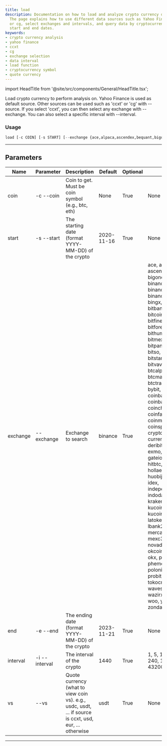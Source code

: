 ```yaml
---
title: load
description: Documentation on how to load and analyze crypto currency data using Python.
  The page explains how to use different data sources such as Yahoo Finance, ccxt,
  or cg, select exchanges and intervals, and query data by cryptocurrency symbols,
  start and end dates.
keywords:
- crypto currency analysis
- yahoo finance
- ccxt
- cg
- exchange selection
- data interval
- load function
- cryptocurrency symbol
- quote currency
---
```


import HeadTitle from '@site/src/components/General/HeadTitle.tsx';

<HeadTitle title="crypto /ta/load - Reference | OpenBB Terminal Docs" />

Load crypto currency to perform analysis on. Yahoo Finance is used as default source. Other sources can be used such as 'ccxt' or 'cg' with --source. If you select 'ccxt', you can then select any exchange with --exchange. You can also select a specific interval with --interval.

### Usage

```python wordwrap
load [-c COIN] [-s START] [--exchange {ace,alpaca,ascendex,bequant,bigone,binance,binancecoinm,binanceus,binanceusdm,bingx,bit2c,bitbank,bitbay,bitcoincom,bitfinex,bitfinex2,bitflyer,bitforex,bitget,bithumb,bitmart,bitmex,bitopro,bitpanda,bitrue,bitso,bitstamp,bitstamp1,bittrex,bitvavo,bkex,bl3p,btcalpha,btcbox,btcmarkets,btctradeua,btcturk,bybit,cex,coinbase,coinbaseprime,coinbasepro,coincheck,coinex,coinfalcon,coinmate,coinone,coinsph,coinspot,cryptocom,currencycom,delta,deribit,digifinex,exmo,fmfwio,gate,gateio,gemini,hitbtc,hitbtc3,hollaex,huobi,huobijp,huobipro,idex,independentreserve,indodax,kraken,krakenfutures,kucoin,kucoinfutures,kuna,latoken,lbank,lbank2,lykke,mercado,mexc,mexc3,ndax,novadax,oceanex,okcoin,okex,okex5,okx,paymium,phemex,poloniex,poloniexfutures,probit,tidex,timex,tokocrypto,upbit,wavesexchange,wazirx,whitebit,woo,yobit,zaif,zonda}] [-e END] [-i {1,5,15,30,60,240,1440,10080,43200}] [--vs VS]
```

---

## Parameters

| Name | Parameter | Description | Default | Optional | Choices |
| ---- | --------- | ----------- | ------- | -------- | ------- |
| coin | -c  --coin | Coin to get. Must be coin symbol (e.g., btc, eth) | None | True | None |
| start | -s  --start | The starting date (format YYYY-MM-DD) of the crypto | 2020-11-16 | True | None |
| exchange | --exchange | Exchange to search | binance | True | ace, alpaca, ascendex, bequant, bigone, binance, binancecoinm, binanceus, binanceusdm, bingx, bit2c, bitbank, bitbay, bitcoincom, bitfinex, bitfinex2, bitflyer, bitforex, bitget, bithumb, bitmart, bitmex, bitopro, bitpanda, bitrue, bitso, bitstamp, bitstamp1, bittrex, bitvavo, bkex, bl3p, btcalpha, btcbox, btcmarkets, btctradeua, btcturk, bybit, cex, coinbase, coinbaseprime, coinbasepro, coincheck, coinex, coinfalcon, coinmate, coinone, coinsph, coinspot, cryptocom, currencycom, delta, deribit, digifinex, exmo, fmfwio, gate, gateio, gemini, hitbtc, hitbtc3, hollaex, huobi, huobijp, huobipro, idex, independentreserve, indodax, kraken, krakenfutures, kucoin, kucoinfutures, kuna, latoken, lbank, lbank2, lykke, mercado, mexc, mexc3, ndax, novadax, oceanex, okcoin, okex, okex5, okx, paymium, phemex, poloniex, poloniexfutures, probit, tidex, timex, tokocrypto, upbit, wavesexchange, wazirx, whitebit, woo, yobit, zaif, zonda |
| end | -e  --end | The ending date (format YYYY-MM-DD) of the crypto | 2023-11-21 | True | None |
| interval | -i  --interval | The interval of the crypto | 1440 | True | 1, 5, 15, 30, 60, 240, 1440, 10080, 43200 |
| vs | --vs | Quote currency (what to view coin vs). e.g., usdc, usdt, ... if source is ccxt, usd, eur, ... otherwise | usdt | True | None |

---
